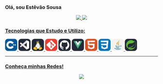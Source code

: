 ### Olá, sou Estêvão Sousa

<div align="center">
    <a href="https://github.com/ESTEV40">
    <img loading="lazy" height="180em" src="https://github-readme-stats.vercel.app/api?username=ESTEV40&show_icons=true&theme=radical&include_all_commits=true&count_private=true"/>
    <img loading="lazy" height="180em" src="https://github-readme-stats.vercel.app/api/top-langs/?username=ESTEV40&layout=compact&langs_count=7&theme=radical"/>
</div>



### Tecnologias que Estudo e Utilizo:

<div display = "inline-block">
    <img src = "https://github.com/tandpfun/skill-icons/blob/main/icons/CPP.svg" width="40" height="40"/>
    <img src="https://github.com/tandpfun/skill-icons/blob/main/icons/VSCode-Dark.svg" width="40" height="40" />
    <img loading="lazy" src="https://github.com/tandpfun/skill-icons/blob/main/icons/Linux-Dark.svg" width="40" height="40"/> 
    <img src="https://github.com/tandpfun/skill-icons/blob/main/icons/Git.svg" width="40" height="40" /> 
    <img src="https://github.com/tandpfun/skill-icons/blob/main/icons/Github-Dark.svg" width="40" height="40" /> 
    <img src = "https://github.com/tandpfun/skill-icons/blob/main/icons/VueJS-Dark.svg" width="40" height="40" />
    <img src="https://github.com/tandpfun/skill-icons/blob/main/icons/HTML.svg" width="40" height="40"/> 
    <img src="https://github.com/tandpfun/skill-icons/blob/main/icons/CSS.svg" width="40" height="40"/>
    <img src="https://github.com/tandpfun/skill-icons/blob/main/icons/Java-Light.svg" width="40" heigth="40"/>
    <img src="https://github.com/tandpfun/skill-icons/blob/main/icons/Spring-Dark.svg" width="40" heigth="40"/>
</div>

___
### Conheça minhas Redes!
<div align="center">
    <a href="https://www.linkedin.com/in/esvieira/" target="blank"><img src="https://img.shields.io/badge/linkedin-%230077B5.svg?style=for-the-badge&logo=linkedin&logoColor=white"></a>
</div>
